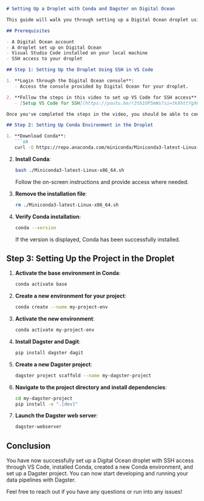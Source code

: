 
```markdown
# Setting Up a Droplet with Conda and Dagster on Digital Ocean

This guide will walk you through setting up a Digital Ocean droplet using SSH in Visual Studio Code, installing Conda, and setting up a project with Dagster and Dagit.

## Prerequisites

- A Digital Ocean account
- A droplet set up on Digital Ocean
- Visual Studio Code installed on your local machine
- SSH access to your droplet

## Step 1: Setting Up the Droplet Using SSH in VS Code

1. **Login through the Digital Ocean console**:
   - Access the console provided by Digital Ocean for your droplet.

2. **Follow the steps in this video to set up VS Code for SSH access**:
   - [Setup VS Code for SSH](https://youtu.be/r3t61OP5mWs?si=tkXhttYgXGOUSKNM)

Once you've completed the steps in the video, you should be able to connect to your droplet using VS Code. Now, you can proceed with setting up Conda.

## Step 2: Setting Up Conda Environment in the Droplet

1. **Download Conda**:
   ```sh
   curl -O https://repo.anaconda.com/miniconda/Miniconda3-latest-Linux-x86_64.sh
   ```

2. **Install Conda**:
   ```sh
   bash ./Miniconda3-latest-Linux-x86_64.sh
   ```
   Follow the on-screen instructions and provide access where needed.

3. **Remove the installation file**:
   ```sh
   rm ./Miniconda3-latest-Linux-x86_64.sh
   ```

4. **Verify Conda installation**:
   ```sh
   conda --version
   ```
   If the version is displayed, Conda has been successfully installed.

## Step 3: Setting Up the Project in the Droplet

1. **Activate the base environment in Conda**:
   ```sh
   conda activate base
   ```

2. **Create a new environment for your project**:
   ```sh
   conda create --name my-project-env
   ```

3. **Activate the new environment**:
   ```sh
   conda activate my-project-env
   ```

4. **Install Dagster and Dagit**:
   ```sh
   pip install dagster dagit
   ```

5. **Create a new Dagster project**:
   ```sh
   dagster project scaffold --name my-dagster-project
   ```

6. **Navigate to the project directory and install dependencies**:
   ```sh
   cd my-dagster-project
   pip install -e ".[dev]"
   ```

7. **Launch the Dagster web server**:
   ```sh
   dagster-webserver
   ```

## Conclusion

You have now successfully set up a Digital Ocean droplet with SSH access through VS Code, installed Conda, created a new Conda environment, and set up a Dagster project. You can now start developing and running your data pipelines with Dagster.

Feel free to reach out if you have any questions or run into any issues!
```

